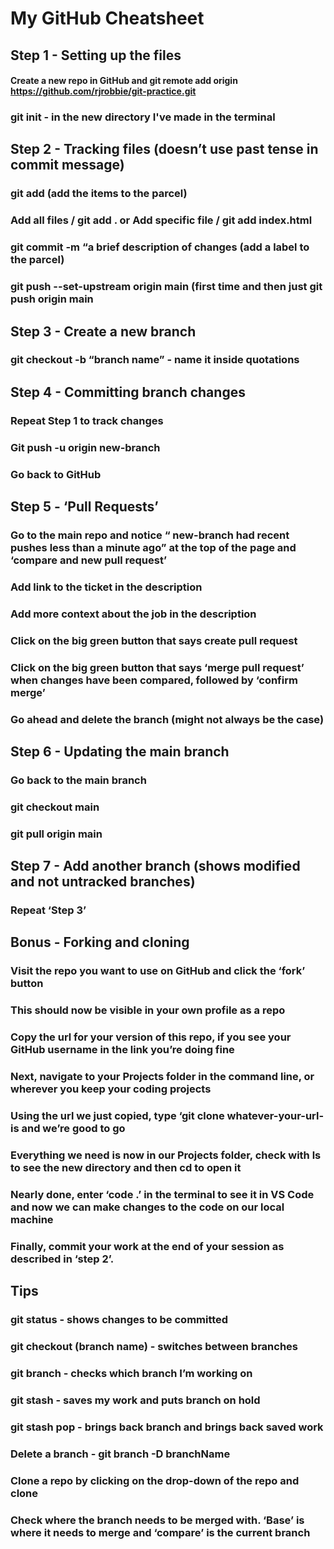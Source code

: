 # My GitHub Cheatsheet


## Step 1 - Setting up the files

#### Create a new repo in GitHub and git remote add origin https://github.com/rjrobbie/git-practice.git
### git init - in the new directory I've made in the terminal

## Step 2 - Tracking files (doesn’t use past tense in commit message)

### git add (add the items to the parcel)
### Add all files / git add . or Add specific file / git add index.html
### git commit -m “a brief description of changes (add a label to the parcel)
### git push --set-upstream origin main (first time and then just git push origin main

## Step 3 - Create a new branch 

### git checkout -b “branch name” - name it inside quotations

## Step 4 - Committing branch changes 

### Repeat Step 1 to track changes
### Git push -u origin new-branch
### Go back to GitHub

## Step 5 - ‘Pull Requests’ 

### Go to the main repo and notice “ new-branch had recent pushes less than a minute ago” at the top of the page and ‘compare and new pull request’ 
### Add link to the ticket in the description
### Add more context about the job in the description
### Click on the big green button that says create pull request
### Click on the big green button that says ‘merge pull request’ when changes have been compared, followed by ‘confirm merge’ 
### Go ahead and delete the branch (might not always be the case)

## Step 6 - Updating the main branch

### Go back to the main branch
### git checkout main
### git pull origin main

## Step 7 - Add another branch (shows modified and not untracked branches)

### Repeat ‘Step 3’

## Bonus - Forking and cloning

### Visit the repo you want to use on GitHub and click the ‘fork’ button
### This should now be visible in your own profile as a repo
### Copy the url for your version of this repo, if you see your GitHub username in the link you’re doing fine
### Next, navigate to your Projects folder in the command line, or wherever you keep your coding projects
### Using the url we just copied, type ‘git clone whatever-your-url-is and we’re good to go
### Everything we need is now in our Projects folder, check with ls to see the new directory and then cd <nameofdirectory> to open it
### Nearly done, enter ‘code .’ in the terminal to see it in VS Code and now we can make changes to the code on our local machine
### Finally, commit your work at the end of your session as described in ‘step 2’. 


## Tips 

### git status - shows changes to be committed 
### git checkout (branch name) - switches between branches
### git branch - checks which branch I’m working on
### git stash - saves my work and puts branch on hold 
### git stash pop - brings back branch and brings back saved work
### Delete a branch - git branch -D branchName
### Clone a repo by clicking on the drop-down of the repo and clone
### Check where the branch needs to be merged with. ‘Base’ is where it needs to merge and ‘compare’ is the current branch
